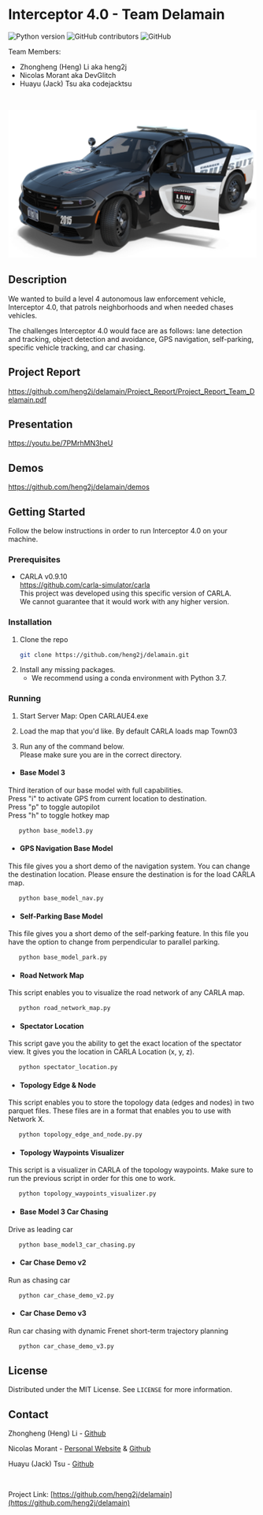 # Interceptor 4.0 - Team Delamain

![Python version](https://img.shields.io/badge/python-v3.7-blue)
![GitHub contributors](https://img.shields.io/github/contributors/heng2j/delamain)
![GitHub](https://img.shields.io/github/license/heng2j/delamain)

Team Members:
   * Zhongheng (Heng) Li aka heng2j
   * Nicolas Morant aka DevGlitch
   * Huayu (Jack) Tsu aka codejacktsu


<!-- PROJECT LOGO -->
<br />
<p align="center">
  <a href="https://github.com/heng2j/delamain">
    <img src="images/police_car_picture.png" alt="Logo" height="300">
  </a>
</p>


<!-- DESCRIPTION OF THE PROJECT -->
## Description
We wanted to build a level 4 autonomous law enforcement vehicle, Interceptor 4.0, 
that patrols neighborhoods and when needed chases vehicles. 

The challenges Interceptor 4.0 would face are as follows: lane detection and tracking, 
object detection and avoidance, GPS navigation, self-parking, specific vehicle tracking, and car chasing.


<!-- PROJECT REPORT-->
## Project Report
https://github.com/heng2j/delamain/Project_Report/Project_Report_Team_Delamain.pdf


<!-- PROJECT PRESENTATION-->
## Presentation
https://youtu.be/7PMrhMN3heU


<!-- DEMO OF THE PROJECT -->
## Demos
https://github.com/heng2j/delamain/demos


<!-- GETTING STARTED -->
## Getting Started

Follow the below instructions in order to run Interceptor 4.0 on your machine.


### Prerequisites

* CARLA v0.9.10<br>
  https://github.com/carla-simulator/carla <br>
  This project was developed using this specific version of CARLA.<br>
  We cannot guarantee that it would work with any higher version.
  
  
### Installation

1. Clone the repo
   ```sh
   git clone https://github.com/heng2j/delamain.git
   ```
2. Install any missing packages. 
   + We recommend using a conda environment with Python 3.7.
    

### Running

1. Start Server Map: Open CARLAUE4.exe


2. Load the map that you'd like. By default CARLA loads map Town03


3. Run any of the command below.<br>
   Please make sure you are in the correct directory.
   

* #### Base Model 3

Third iteration of our base model with full capabilities.<br>
Press "i" to activate GPS from current location to destination.<br>
Press "p" to toggle autopilot<br>
Press "h" to toggle hotkey map
```sh
   python base_model3.py
   ```

* #### GPS Navigation Base Model

This file gives you a short demo of the navigation system. You can change the destination location.
Please ensure the destination is for the load CARLA map.
```sh
   python base_model_nav.py
   ```

* #### Self-Parking Base Model

This file gives you a short demo of the self-parking feature. In this file you have the option to change from perpendicular to parallel parking.
```sh
   python base_model_park.py
   ```

* #### Road Network Map

This script enables you to visualize the road network of any CARLA map.
```sh
   python road_network_map.py
   ```

* #### Spectator Location

This script gave you the ability to get the exact location of the spectator view. 
It gives you the location in CARLA Location (x, y, z).
```sh
   python spectator_location.py
   ```

* #### Topology Edge & Node

This script enables you to store the topology data (edges and nodes) in two parquet files.
These files are in a format that enables you to use with Network X.
```sh
   python topology_edge_and_node.py.py
   ```

* #### Topology Waypoints Visualizer

This script is a visualizer in CARLA of the topology waypoints. Make sure to run the previous script in order for this one to work.
```sh
   python topology_waypoints_visualizer.py
   ```

* #### Base Model 3 Car Chasing

Drive as leading car
```sh
   python base_model3_car_chasing.py
   ```

* #### Car Chase Demo v2

Run as chasing car
```sh
   python car_chase_demo_v2.py
   ```

* #### Car Chase Demo v3

Run car chasing with dynamic Frenet short-term trajectory planning
```sh
   python car_chase_demo_v3.py
   ```


<!-- LICENSE -->
## License

Distributed under the MIT License. See `LICENSE` for more information.


<!-- CONTACT -->
## Contact

Zhongheng (Heng) Li  - [Github](https://github.com/heng2j)

Nicolas Morant - [Personal Website](https://www.nicolasmorant.com/)
 & [Github](https://github.com/DevGlitch)

Huayu (Jack) Tsu - [Github](https://github.com/codejacktsu)


<br>

Project Link: [https://github.com/heng2j/delamain](https://github.com/heng2j/delamain)
